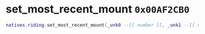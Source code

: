 # set_most_recent_mount `0x00AF2CB0`

```lua
natives.riding.set_most_recent_mount(_unk0 --[[ number ]], _unk1 --[[ number ]])
```